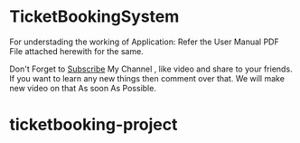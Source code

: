 # TicketBookingSystem
For understading the working of Application: Refer the User Manual PDF File attached herewith for the same.

Don't Forget to <a href="https://www.youtube.com/channel/UCV8auqEr_jx606MqyeyIPpw?sub_confirmation=1">Subscribe</a> My Channel , like video and share to your friends. If you want to learn any new things then comment over that. We will make new video on that As soon As Possible.
# ticketbooking-project

